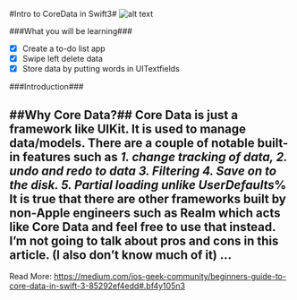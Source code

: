 #Intro to CoreData in Swift3#
![alt text](https://cdn-images-1.medium.com/max/2000/1*LAb-OGYZz970dONldZz7NA.png "Cover Image")

###What you will be learning###
- [x] Create a to-do list app 
- [x] Swipe left delete data 
- [x] Store data by putting words in UITextfields

###Introduction###

##Why Core Data?##
Core Data is just a framework like UIKit. It is used to manage data/models. There are a couple of notable built-in features such as *1. change tracking of data, 2. undo and redo to data 3. Filtering 4. Save on to the disk. 5. Partial loading unlike UserDefaults*%
It is true that there are other frameworks built by non-Apple engineers such as Realm which acts like Core Data and feel free to use that instead. I’m not going to talk about pros and cons in this article. (I also don’t know much of it)
...
---
Read More:
https://medium.com/ios-geek-community/beginners-guide-to-core-data-in-swift-3-85292ef4edd#.bf4y105n3
